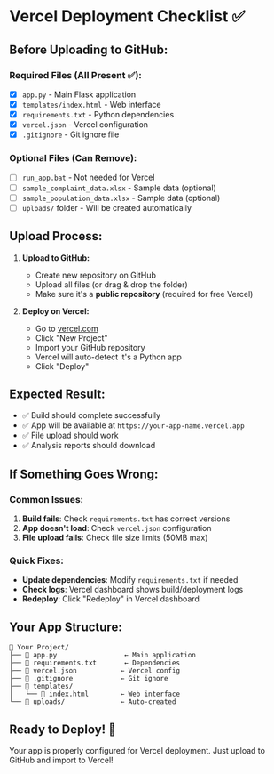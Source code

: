 # Vercel Deployment Checklist ✅

## Before Uploading to GitHub:

### Required Files (All Present ✅):
- [x] `app.py` - Main Flask application
- [x] `templates/index.html` - Web interface  
- [x] `requirements.txt` - Python dependencies
- [x] `vercel.json` - Vercel configuration
- [x] `.gitignore` - Git ignore file

### Optional Files (Can Remove):
- [ ] `run_app.bat` - Not needed for Vercel
- [ ] `sample_complaint_data.xlsx` - Sample data (optional)
- [ ] `sample_population_data.xlsx` - Sample data (optional)
- [ ] `uploads/` folder - Will be created automatically

## Upload Process:

1. **Upload to GitHub:**
   - Create new repository on GitHub
   - Upload all files (or drag & drop the folder)
   - Make sure it's a **public repository** (required for free Vercel)

2. **Deploy on Vercel:**
   - Go to [vercel.com](https://vercel.com)
   - Click "New Project"
   - Import your GitHub repository
   - Vercel will auto-detect it's a Python app
   - Click "Deploy"

## Expected Result:
- ✅ Build should complete successfully
- ✅ App will be available at `https://your-app-name.vercel.app`
- ✅ File upload should work
- ✅ Analysis reports should download

## If Something Goes Wrong:

### Common Issues:
1. **Build fails**: Check `requirements.txt` has correct versions
2. **App doesn't load**: Check `vercel.json` configuration
3. **File upload fails**: Check file size limits (50MB max)

### Quick Fixes:
- **Update dependencies**: Modify `requirements.txt` if needed
- **Check logs**: Vercel dashboard shows build/deployment logs
- **Redeploy**: Click "Redeploy" in Vercel dashboard

## Your App Structure:
```
📁 Your Project/
├── 📄 app.py                 ← Main application
├── 📄 requirements.txt       ← Dependencies  
├── 📄 vercel.json           ← Vercel config
├── 📄 .gitignore            ← Git ignore
├── 📁 templates/
│   └── 📄 index.html        ← Web interface
└── 📁 uploads/              ← Auto-created
```

## Ready to Deploy! 🚀

Your app is properly configured for Vercel deployment. Just upload to GitHub and import to Vercel!
